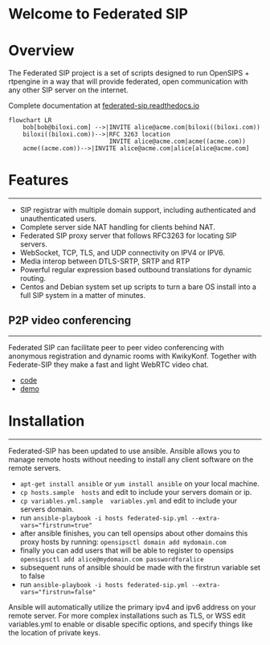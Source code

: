 # Welcome to Federated SIP

# Overview
The Federated SIP project is a set of scripts designed to run OpenSIPS + rtpengine in a way that will provide federated, open communication with any other SIP server on the internet.

Complete documentation at [federated-sip.readthedocs.io](https://federated-sip.readthedocs.io/en/latest/)

```mermaid
flowchart LR
    bob[bob@biloxi.com] -->|INVITE alice@acme.com|biloxi((biloxi.com))
    biloxi((biloxi.com))-->|RFC 3263 location
                            INVITE alice@acme.com|acme((acme.com))
    acme((acme.com))-->|INVITE alice@acme.com|alice[alice@acme.com]
```
# Features
----------------------

- SIP registrar with multiple domain support, including authenticated and unauthenticated users.
- Complete server side NAT handling for clients behind NAT.
- Federated SIP proxy server that follows RFC3263 for locating SIP servers.
- WebSocket, TCP, TLS, and UDP connectivity on IPV4 or IPV6.
- Media interop between DTLS-SRTP, SRTP and RTP
- Powerful regular expression based outbound translations for dynamic routing.
- Centos and Debian system set up scripts to turn a bare OS install into a full SIP system in a matter of minutes.

## P2P video conferencing
----------------------
Federated SIP can facilitate peer to peer video conferencing with anonymous registration and dynamic rooms with KwikyKonf. Together with Federate-SIP they make a fast and light WebRTC video chat.

- [code](https://github.com/etamme/kwickykonf)
- [demo](http://video.uphreak.com/#github)


# Installation
----------------------

Federated-SIP has been updated to use ansible.  Ansible allows you to manage remote hosts without needing to install any client software on the remote servers.

- ```apt-get install ansible``` or ```yum install ansible``` on your local machine.
- ```cp hosts.sample  hosts``` and edit to include your servers domain or ip.
- ```cp variables.yml.sample  variables.yml``` and edit to include your servers domain.
- run ```ansible-playbook -i hosts federated-sip.yml --extra-vars="firstrun=true"```
- after ansible finishes, you can tell opensips about other domains this proxy hosts by running: ```opensipsctl domain add mydomain.com```
- finally you can add users that will be able to register to opensips ```opensipsctl add alice@mydomain.com passwordforalice```
- subsequent runs of ansible should be made with the firstrun variable set to false
- run ```ansible-playbook -i hosts federated-sip.yml --extra-vars="firstrun=false"```


Ansible will automatically utilize the primary ipv4 and ipv6 address on your remote server.  For more complex installations such as TLS, or WSS edit variables.yml to enable or disable specific options, and specify things like the location of private keys.

